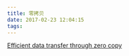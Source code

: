 ```yaml
---
title: 零拷贝
date: 2017-02-23 12:04:15
tags:
---
```

[Efficient data transfer through zero copy](https://www.ibm.com/developerworks/library/j-zerocopy/)
